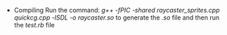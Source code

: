 * Compiling
Run the command:
*g++ -fPIC -shared raycaster_sprites.cpp quickcg.cpp -lSDL -o raycaster.so*
to generate the *.so* file and then run the *test.rb* file
